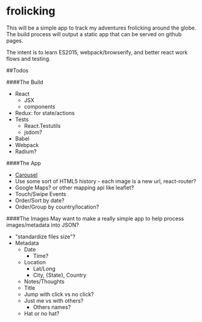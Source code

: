 # frolicking

This will be a simple app to track my adventures frolicking around the globe. The build process will output a static app that can be served on github pages.

The intent is to learn ES2015, webpack/browserify, and better react work flows and testing.

##Todos

####The Build
- React
  - JSX
  - components
- Redux: for state/actions
- Tests
  - React.Testutils
  - jsdom?
- Babel
- Webpack
- Radium?


####The App
- [Carousel](https://github.com/hartzis/react-carousel)
- Use some sort of HTML5 history - each image is a new url, react-router?
- Google Maps? or other mapping api like leaflet?
- Touch/Swipe Events
- Order/Sort by date?
- Order/Group by country/location?


####The Images
May want to make a really simple app to help process images/metadata into JSON?

- "standardize files size"?
- Metadata
  - Date
    - Time?
  - Location
    - Lat/Long
    - City, {State}, Country
  - Notes/Thoughts
  - Title
  - Jump with click vs no click?
  - Just me vs with others?
    - Others names?
  - Hat or no hat?
